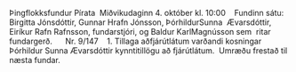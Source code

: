 Þingflokksfundur​ ​Pírata 
Miðvikudaginn​ ​4.​ ​október​ ​kl.​ ​10:00 
 
Fundinn​ ​sátu:​ ​Birgitta​ ​Jónsdóttir,​ ​Gunnar​ ​Hrafn​ ​Jónsson,​ ​Þórhildur​ ​Sunna 
Ævarsdóttir,​ ​Eiríkur​ ​Rafn​ ​Rafnsson,​ ​fundarstjóri,​ ​og​ ​Baldur​ ​Karl​ ​Magnússon​ ​sem 
ritar​ ​fundargerð. 
 
 
Nr.​ ​9/147 
 
1.​ ​Tillaga​ ​að​ ​fjárútlátum​ ​varðandi​ ​kosningar 
Þórhildur​ ​Sunna​ ​Ævarsdóttir​ ​kynnti​ ​tillögu​ ​að​ ​fjárútlátum. 
Umræðu​ ​frestað​ ​til​ ​næsta​ ​fundar. 
 
 
 

